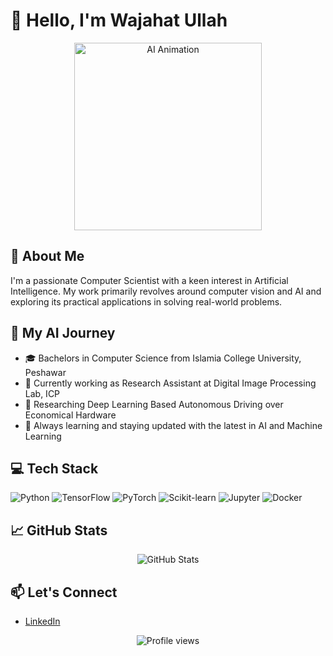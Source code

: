# 👋 Hello, I'm Wajahat Ullah

<div align="center">
  <img src="https://media.giphy.com/media/3o7qE1YN7aBOFPRw8E/giphy.gif" width="300" alt="AI Animation">
</div>

## 🧠 About Me

I'm a passionate Computer Scientist with a keen interest in Artificial Intelligence. My work primarily revolves around computer vision and AI and exploring its practical applications in solving real-world problems.

## 🚀 My AI Journey

- 🎓 Bachelors in Computer Science from Islamia College University, Peshawar
- 💼 Currently working as Research Assistant at Digital Image Processing Lab, ICP
- 🔭 Researching Deep Learning Based Autonomous Driving over Economical Hardware
- 🌱 Always learning and staying updated with the latest in AI and Machine Learning

## 💻 Tech Stack

![Python](https://img.shields.io/badge/-Python-3776AB?style=flat-square&logo=Python&logoColor=white)
![TensorFlow](https://img.shields.io/badge/-TensorFlow-FF6F00?style=flat-square&logo=TensorFlow&logoColor=white)
![PyTorch](https://img.shields.io/badge/-PyTorch-EE4C2C?style=flat-square&logo=PyTorch&logoColor=white)
![Scikit-learn](https://img.shields.io/badge/-Scikit--learn-F7931E?style=flat-square&logo=scikit-learn&logoColor=white)
![Jupyter](https://img.shields.io/badge/-Jupyter-F37626?style=flat-square&logo=Jupyter&logoColor=white)
![Docker](https://img.shields.io/badge/-Docker-2496ED?style=flat-square&logo=Docker&logoColor=white)


## 📈 GitHub Stats

<div align="center">
  <img src="https://github-readme-stats.vercel.app/api?username=wajht7553&show_icons=true&theme=radical" alt="GitHub Stats">
</div>

## 📫 Let's Connect

- [LinkedIn](https://www.linkedin.com/in/wajht7553/)

<div align="center">
  <img src="https://komarev.com/ghpvc/?username=wajht7553&color=blueviolet" alt="Profile views">
</div>
